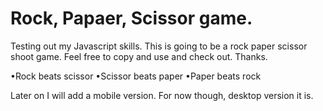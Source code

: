 # Rock, Papaer, Scissor game. 
Testing out my Javascript skills. This is going to be a rock paper scissor shoot game. Feel free to copy and use and check out. Thanks. 

•Rock beats scissor
•Scissor beats paper
•Paper beats rock

Later on I will add a mobile version. For now though, desktop version it is. 
